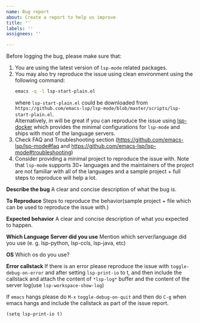 ```yaml
---
name: Bug report
about: Create a report to help us improve
title: ''
labels: ''
assignees: ''

---
```


Before logging the bug, please make sure that:

1. You are using the latest version of `lsp-mode` related packages.
2. You may also try reproduce the issue using clean environment using the following command:
   ``` bash
   emacs -q -l lsp-start-plain.el
   ```
   where `lsp-start-plain.el` could be downloaded from `https://github.com/emacs-lsp/lsp-mode/blob/master/scripts/lsp-start-plain.el`.  
   Alternatively, in will be great if you can reproduce the issue using [lsp-docker](https://github.com/emacs-lsp/lsp-docker/) which provides the minimal configurations for `lsp-mode` and ships with most of the language servers.
3. Check FAQ and Troubleshooting section (https://github.com/emacs-lsp/lsp-mode#faq and https://github.com/emacs-lsp/lsp-mode#troubleshooting)
4. Consider providing a minimal project to reproduce the issue with. Note that `lsp-mode` supports 30+ languages and the maintainers of the project are not familiar with all of the languages and a sample project + full steps to reproduce will help a lot.


**Describe the bug**
A clear and concise description of what the bug is.

**To Reproduce**
Steps to reproduce the behavior(sample project + file which can be used to reproduce the issue with.)

**Expected behavior**
A clear and concise description of what you expected to happen.

**Which Language Server did you use**
Mention which server/language did you use (e. g. lsp-python, lsp-ccls, lsp-java, etc)

**OS**
Which os do you use?

**Error callstack**
If there is an error please reproduce the issue with `toggle-debug-on-error` and after setting `lsp-print-io` to t, and then include the callstack and attach the content of `*lsp-log*` buffer and the content of the server log(use `lsp-workspace-show-log`)

If `emacs` hangs please do `M-x` `toggle-debug-on-quit` and then do `C-g` when emacs hangs and include the callstack as part of the issue report.

``` emacs-lisp
(setq lsp-print-io t)
```
